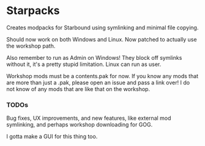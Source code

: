 # Starpacks
Creates modpacks for Starbound using symlinking and minimal file copying.

Should now work on both Windows and Linux. Now patched to actually use the workshop path.

Also remember to run as Admin on Windows! They block off symlinks without it, it's a pretty stupid limitation. Linux can run as user.

Workshop mods must be a contents.pak for now. If you know any mods that are more than just a .pak, please open an issue and pass a link over! I do not know of any mods that are like that on the workshop.

### TODOs

Bug fixes, UX improvements, and new features, like external mod symlinking, and perhaps workshop downloading for GOG.

I gotta make a GUI for this thing too. 
